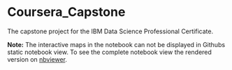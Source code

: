 # Coursera_Capstone
The capstone project for the IBM Data Science Professional Certificate.

**Note:** The interactive maps in the notebook can not be displayed in Githubs static notebook view. To see the complete notebook view the rendered version on [nbviewer](https://nbviewer.jupyter.org/github/alexkowsik/Coursera_Capstone/blob/master/Best%20Neighborhoods%20in%20Chicago%20-%20Final%20notebook.ipynb).

